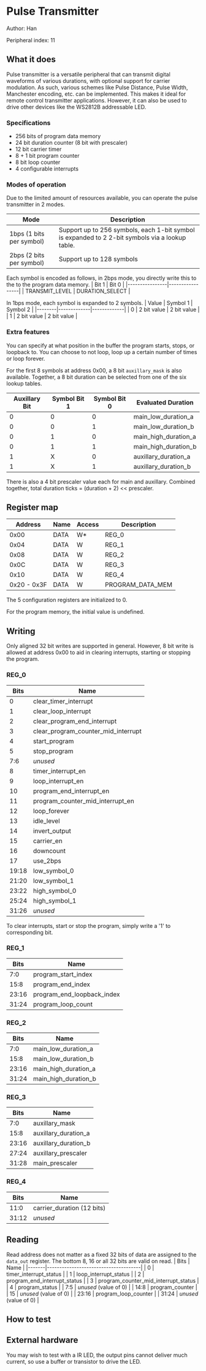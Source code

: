 <!---

This file is used to generate your project datasheet. Please fill in the information below and delete any unused
sections.

The peripheral index is the number TinyQV will use to select your peripheral.  You will pick a free
slot when raising the pull request against the main TinyQV repository, and can fill this in then.  You
also need to set this value as the PERIPHERAL_NUM in your test script.

You can also include images in this folder and reference them in the markdown. Each image must be less than
512 kb in size, and the combined size of all images must be less than 1 MB.
-->

# Pulse Transmitter

Author: Han

Peripheral index: 11

## What it does
Pulse transmitter is a versatile peripheral that can transmit digital waveforms of various durations, with optional support for carrier modulation. As such, various schemes like Pulse Distance, Pulse Width, Manchester encoding, etc. can be implemented. This makes it ideal for remote control transmitter applications. However, it can also be used to drive other devices like the WS2812B addressable LED.

### Specifications
- 256 bits of program data memory
- 24 bit duration counter (8 bit with prescaler)
- 12 bit carrier timer
- 8 + 1 bit program counter
- 8 bit loop counter
- 4 configurable interrupts

### Modes of operation
Due to the limited amount of resources available, you can operate the pulse transmitter in 2 modes.

| Mode                     | Description                                                                                       |
|--------------------------|---------------------------------------------------------------------------------------------------|
| 1bps (1 bits per symbol) | Support up to 256 symbols, each 1-bit symbol is expanded to 2 2-bit symbols via a lookup table.               |
| 2bps (2 bits per symbol) | Support up to 128 symbols                                                                         |

Each symbol is encoded as follows, in 2bps mode, you directly write this to the to the program data memory.
| Bit 1          | Bit 0           |
|----------------|-----------------|
| TRANSMIT_LEVEL | DURATION_SELECT |

In 1bps mode, each symbol is expanded to 2 symbols.
| Value  | Symbol 1    |  Symbol 2  |
|--------|-------------|-------------|
| 0      | 2 bit value | 2 bit value |
| 1      | 2 bit value | 2 bit value |

### Extra features
You can specify at what position in the buffer the program starts, stops, or loopback to. You can choose to not loop, loop up a certain number of times or loop forever.
 
For the first 8 symbols at address 0x00, a 8 bit `auxillary_mask` is also available. Together, a 8 bit duration can be selected from one of the six lookup tables.

| Auxillary Bit | Symbol Bit 1 | Symbol Bit 0 | Evaluated Duration   |
|---------------|--------------|--------------|----------------------|
| 0             | 0            | 0            | main_low_duration_a  |
| 0             | 0            | 1            | main_low_duration_b  |
| 0             | 1            | 0            | main_high_duration_a |
| 0             | 1            | 1            | main_high_duration_b |
| 1             | X            | 0            | auxillary_duration_a |
| 1             | X            | 1            | auxillary_duration_b |

There is also a 4 bit prescaler value each for main and auxillary.
Combined together, total duration ticks = (duration + 2) << prescaler.

## Register map
| Address     | Name  | Access | Description      |
|-------------|-------|--------|------------------|
| 0x00        | DATA  | W*     | REG_0            |
| 0x04        | DATA  | W      | REG_1            |
| 0x08        | DATA  | W      | REG_2            |
| 0x0C        | DATA  | W      | REG_3            |
| 0x10        | DATA  | W      | REG_4            |
| 0x20 - 0x3F | DATA  | W      | PROGRAM_DATA_MEM |

The 5 configuration registers are initialized to 0. 

For the program memory, the initial value is undefined.

## Writing
Only aligned 32 bit writes are supported in general. However, 8 bit write is allowed at address 0x00 to aid in clearing interrupts, starting or stopping the program.

### REG_0
| Bits  | Name                                |
|-------|-------------------------------------|
| 0     | clear_timer_interrupt               |
| 1     | clear_loop_interrupt                |
| 2     | clear_program_end_interrupt         |
| 3     | clear_program_counter_mid_interrupt |
| 4     | start_program                       |
| 5     | stop_program                        |
| 7:6   | *unused*                            |
| 8     | timer_interrupt_en                  |
| 9     | loop_interrupt_en                   |
| 10    | program_end_interrupt_en            |
| 11    | program_counter_mid_interrupt_en    |
| 12    | loop_forever                        |
| 13    | idle_level                          |
| 14    | invert_output                       |
| 15    | carrier_en                          |
| 16    | downcount                           |
| 17    | use_2bps                            |
| 19:18 | low_symbol_0                        |
| 21:20 | low_symbol_1                        |
| 23:22 | high_symbol_0                       |
| 25:24 | high_symbol_1                       |
| 31:26 | *unused*                            |

To clear interrupts, start or stop the program, simply write a '1' to corresponding bit.

### REG_1
| Bits  | Name                                |
|-------|-------------------------------------|
| 7:0   | program_start_index                 |
| 15:8  | program_end_index                   |
| 23:16 | program_end_loopback_index          |
| 31:24 | program_loop_count                  |

### REG_2
| Bits  | Name                                |
|-------|-------------------------------------|
| 7:0   | main_low_duration_a                 |
| 15:8  | main_low_duration_b                 |
| 23:16 | main_high_duration_a                |
| 31:24 | main_high_duration_b                |

### REG_3
| Bits  | Name                                |
|-------|-------------------------------------|
| 7:0   | auxillary_mask                      |
| 15:8  | auxillary_duration_a                |
| 23:16 | auxillary_duration_b                |
| 27:24 | auxillary_prescaler                 |
| 31:28 | main_prescaler                      |

### REG_4
| Bits  | Name                                |
|-------|-------------------------------------|
| 11:0  | carrier_duration (12 bits)          |
| 31:12 | *unused*                            |

## Reading
Read address does not matter as a fixed 32 bits of data are assigned to the `data_out` register. The bottom 8, 16 or all 32 bits are valid on read.
| Bits  | Name                                 |
|-------|--------------------------------------|
| 0     | timer_interrupt_status               |
| 1     | loop_interrupt_status                |
| 2     | program_end_interrupt_status         |
| 3     | program_counter_mid_interrupt_status |
| 4     | program_status                       |
| 7:5   | *unused* (value of 0)                |
| 14:8  | program_counter                      |
| 15    | *unused* (value of 0)                |
| 23:16 | program_loop_counter                 |
| 31:24 | *unused* (value of 0)                |

## How to test

## External hardware
You may wish to test with a IR LED, the output pins cannot deliver much current, so use a buffer or transistor to drive the LED.